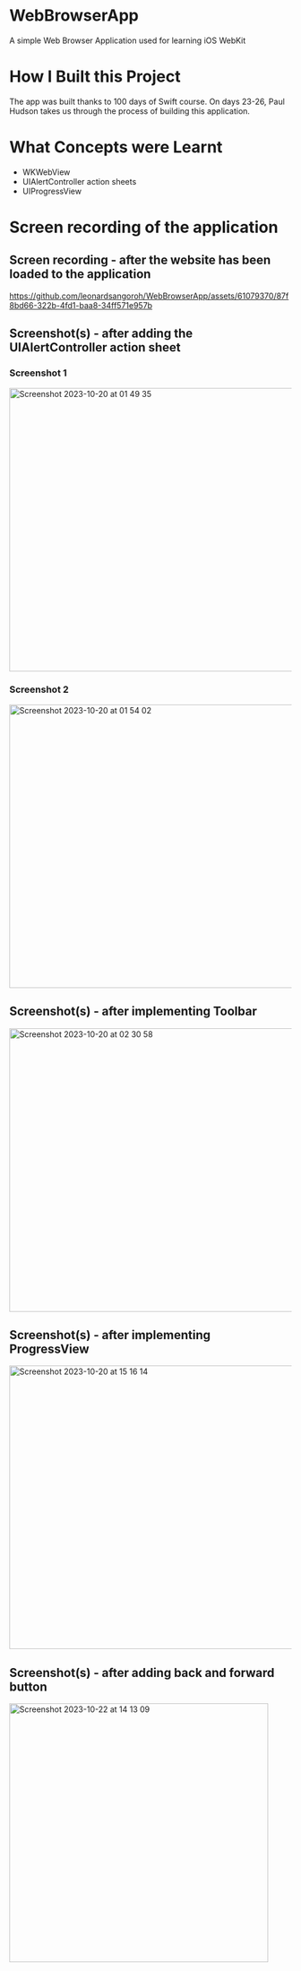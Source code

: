 # WebBrowserApp
A simple Web Browser Application used for learning iOS WebKit

# How I Built this Project
The app was built thanks to 100 days of Swift course. On days 23-26, Paul Hudson takes us through the process of building this application.

# What Concepts were Learnt
- WKWebView
- UIAlertController action sheets
- UIProgressView

# Screen recording of the application

## Screen recording - after the website has been loaded to the application
https://github.com/leonardsangoroh/WebBrowserApp/assets/61079370/87f8bd66-322b-4fd1-baa8-34ff571e957b

## Screenshot(s) - after adding the UIAlertController action sheet

### Screenshot 1

<img width="506" alt="Screenshot 2023-10-20 at 01 49 35" src="https://github.com/leonardsangoroh/WebBrowserApp/assets/61079370/16b91fb2-0860-470c-b53b-55d234219d9a">

### Screenshot 2

<img width="506" alt="Screenshot 2023-10-20 at 01 54 02" src="https://github.com/leonardsangoroh/WebBrowserApp/assets/61079370/280c2db4-5d36-4307-bec2-95f48f6576ec">

## Screenshot(s) - after implementing Toolbar

<img width="506" alt="Screenshot 2023-10-20 at 02 30 58" src="https://github.com/leonardsangoroh/WebBrowserApp/assets/61079370/0362ce08-81e9-4125-be5b-301dd1d913ae">


## Screenshot(s) - after implementing ProgressView

<img width="506" alt="Screenshot 2023-10-20 at 15 16 14" src="https://github.com/leonardsangoroh/WebBrowserApp/assets/61079370/9c02c029-806e-4b4b-a935-22f3cf2ab7f0">

## Screenshot(s) - after adding back and forward button

<img width="462" alt="Screenshot 2023-10-22 at 14 13 09" src="https://github.com/leonardsangoroh/WebBrowserApp/assets/61079370/c8f1e13e-faf8-4a13-aca4-9629759c944a">

